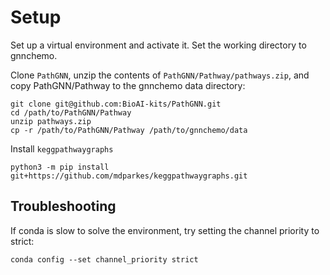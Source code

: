 # Setup
Set up a virtual environment and activate it. Set the working directory to gnnchemo.

Clone `PathGNN`, unzip the contents of `PathGNN/Pathway/pathways.zip`, and copy PathGNN/Pathway to the gnnchemo 
data directory:

```commandline
git clone git@github.com:BioAI-kits/PathGNN.git
cd /path/to/PathGNN/Pathway
unzip pathways.zip
cp -r /path/to/PathGNN/Pathway /path/to/gnnchemo/data
```

Install `keggpathwaygraphs`

```command line
python3 -m pip install git+https://github.com/mdparkes/keggpathwaygraphs.git
```

## Troubleshooting

If conda is slow to solve the environment, try setting the channel priority to strict:

```commandline
conda config --set channel_priority strict
```
